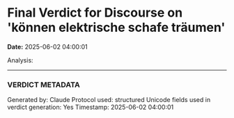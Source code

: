 # Final Verdict for Discourse on 'können elektrische schafe träumen'

**Date:** 2025-06-02 04:00:01

Analysis:

---

### VERDICT METADATA
Generated by: Claude
Protocol used: structured
Unicode fields used in verdict generation: Yes
Timestamp: 2025-06-02 04:00:01
